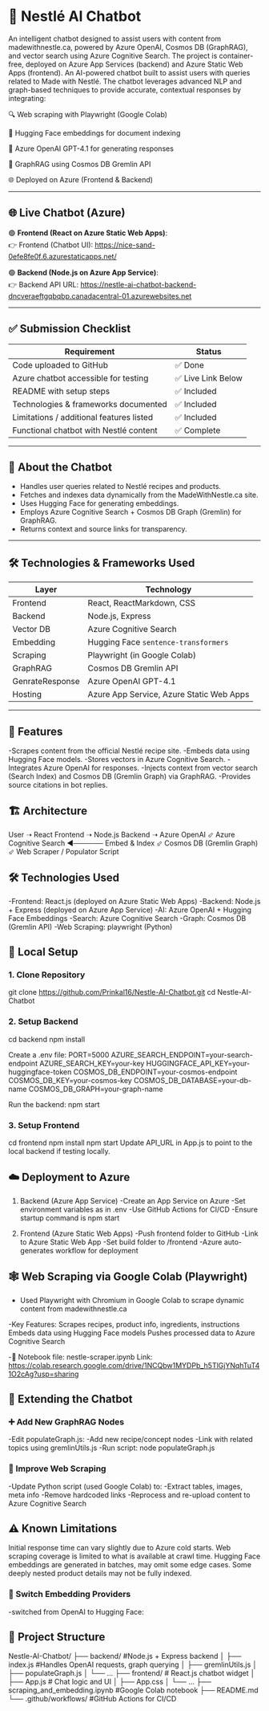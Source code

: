 # 🤖 Nestlé AI Chatbot

An intelligent chatbot designed to assist users with content from madewithnestle.ca, powered by Azure OpenAI, Cosmos DB (GraphRAG), and vector search using Azure Cognitive Search. The project is container-free, deployed on Azure App Services (backend) and Azure Static Web Apps (frontend).
An AI-powered chatbot built to assist users with queries related to Made with Nestlé. The chatbot leverages advanced NLP and graph-based techniques to provide accurate, contextual responses by integrating:

🔍 Web scraping with Playwright (Google Colab)

🤗 Hugging Face embeddings for document indexing

🧠 Azure OpenAI GPT-4.1 for generating responses

🔗 GraphRAG using Cosmos DB Gremlin API

🌐 Deployed on Azure (Frontend & Backend)

---

## 🌐 Live Chatbot (Azure)

🟢 **Frontend (React on Azure Static Web Apps)**:  
👉 Frontend (Chatbot UI): https://nice-sand-0efe8fe0f.6.azurestaticapps.net/

🟢 **Backend (Node.js on Azure App Service)**:  
👉 Backend API URL: https://nestle-ai-chatbot-backend-dncveraeftgqbqbp.canadacentral-01.azurewebsites.net

---

## ✅ Submission Checklist

| Requirement                                | Status             |
|--------------------------------------------|--------------------|
| Code uploaded to GitHub                    | ✅ Done            |
| Azure chatbot accessible for testing       | ✅ Live Link Below |
| README with setup steps                    | ✅ Included        |
| Technologies & frameworks documented       | ✅ Included        |
| Limitations / additional features listed   | ✅ Included        |
| Functional chatbot with Nestlé content     | ✅ Complete        |

---



## 🧠 About the Chatbot

- Handles user queries related to Nestlé recipes and products.
- Fetches and indexes data dynamically from the MadeWithNestle.ca site.
- Uses Hugging Face for generating embeddings.
- Employs Azure Cognitive Search + Cosmos DB Graph (Gremlin) for GraphRAG.
- Returns context and source links for transparency.

---

## 🛠 Technologies & Frameworks Used

| Layer      | Technology                           |
|------------|--------------------------------------|
| Frontend   | React, ReactMarkdown, CSS            |
| Backend    | Node.js, Express                     |
| Vector DB  | Azure Cognitive Search               |
| Embedding  | Hugging Face `sentence-transformers` |
| Scraping   | Playwright (in Google Colab)         |
| GraphRAG   | Cosmos DB Gremlin API                |
| GenrateResponse   | Azure OpenAI GPT-4.1                |
| Hosting    | Azure App Service, Azure Static Web Apps |

---

## 🚀 Features
-Scrapes content from the official Nestlé recipe site.
-Embeds data using Hugging Face models.
-Stores vectors in Azure Cognitive Search.
-Integrates Azure OpenAI for responses.
-Injects context from vector search (Search Index) and Cosmos DB (Gremlin Graph) via GraphRAG.
-Provides source citations in bot replies.


## 🏗️ Architecture
User ➝ React Frontend ➝ Node.js Backend ➝ Azure OpenAI
                                          ⬃
        Azure Cognitive Search ◀────── Embed & Index
                                          ⬃
                     Cosmos DB (Gremlin Graph)
                      ⬃
          Web Scraper / Populator Script


## 🛠️ Technologies Used
-Frontend: React.js (deployed on Azure Static Web Apps)
-Backend: Node.js + Express (deployed on Azure App Service)
-AI: Azure OpenAI + Hugging Face Embeddings
-Search: Azure Cognitive Search
-Graph: Cosmos DB (Gremlin API)
-Web Scraping: playwright (Python)

## 🧰 Local Setup

### 1. Clone Repository
git clone https://github.com/Prinkal16/Nestle-AI-Chatbot.git
cd Nestle-AI-Chatbot

### 2. Setup Backend
cd backend
npm install

Create a .env file:
PORT=5000
AZURE_SEARCH_ENDPOINT=your-search-endpoint
AZURE_SEARCH_KEY=your-key
HUGGINGFACE_API_KEY=your-huggingface-token
COSMOS_DB_ENDPOINT=your-cosmos-endpoint
COSMOS_DB_KEY=your-cosmos-key
COSMOS_DB_DATABASE=your-db-name
COSMOS_DB_GRAPH=your-graph-name

Run the backend:
npm start

### 3. Setup Frontend
cd frontend
npm install
npm start
Update API_URL in App.js to point to the local backend if testing locally.


## ☁️ Deployment to Azure
1. Backend (Azure App Service)
-Create an App Service on Azure
-Set environment variables as in .env
-Use GitHub Actions for CI/CD
-Ensure startup command is npm start

2. Frontend (Azure Static Web Apps)
-Push frontend folder to GitHub
-Link to Azure Static Web App
-Set build folder to /frontend
-Azure auto-generates workflow for deployment

## 🕸 Web Scraping via Google Colab (Playwright)
- Used Playwright with Chromium in Google Colab to scrape dynamic content from madewithnestle.ca

-Key Features:
  Scrapes recipes, product info, ingredients, instructions
  Embeds data using Hugging Face models
  Pushes processed data to Azure Cognitive Search

-📁 Notebook file: nestle-scraper.ipynb
Link: https://colab.research.google.com/drive/1NCQbw1MYDPb_h5TlGjYNqhTuT41O2cAg?usp=sharing

## 🔧 Extending the Chatbot

### ➕ Add New GraphRAG Nodes
  -Edit populateGraph.js:
    -Add new recipe/concept nodes
    -Link with related topics using gremlinUtils.js
    -Run script: node populateGraph.js

### 🧽 Improve Web Scraping
  -Update Python script (used Google Colab) to:
    -Extract tables, images, meta info
    -Remove hardcoded links
    -Reprocess and re-upload content to Azure Cognitive Search

## ⚠️ Known Limitations
Initial response time can vary slightly due to Azure cold starts.
Web scraping coverage is limited to what is available at crawl time.
Hugging Face embeddings are generated in batches, may omit some edge cases.
Some deeply nested product details may not be fully indexed.

### 🧠 Switch Embedding Providers
-switched from OpenAI to Hugging Face:

## 📁 Project Structure

Nestle-AI-Chatbot/
├── backend/        #Node.js + Express backend 
│   ├── index.js      #Handles OpenAI requests, graph querying
│   ├── gremlinUtils.js
│   ├── populateGraph.js
│   └── ...
├── frontend/     # React.js chatbot widget
│   ├── App.js    # Chat logic and UI
│   ├── App.css
│   └── ...
├── scraping_and_embedding.ipynb    #Google Colab notebook
├── README.md
└── .github/workflows/        #GitHub Actions for CI/CD

